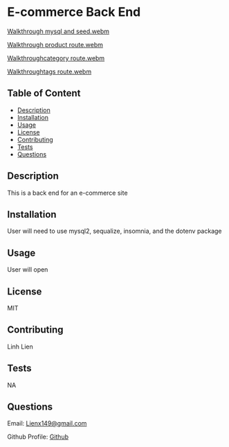 # E-commerce Back End 
[Walkthrough mysql and seed.webm](https://github.com/liex149/e-commerce-back-end/assets/132797792/1020758e-7453-4b43-8c28-bb774f946293)

[Walkthrough product route.webm](https://github.com/liex149/e-commerce-back-end/assets/132797792/bff9a377-471d-4c67-87ca-6e2d576dfee9)

[Walkthroughcategory route.webm](https://github.com/liex149/e-commerce-back-end/assets/132797792/8313c2c2-c32a-4b10-9d29-e3253a407db9)

[Walkthroughtags route.webm](https://github.com/liex149/e-commerce-back-end/assets/132797792/d7339abe-635a-4af3-874d-47b3a6ce004c)

## Table of Content 

- [Description](#description)
- [Installation](#installation)
- [Usage](#usage)
- [License](#license)
- [Contributing](#contributing)
- [Tests](#tests)
- [Questions](#questions)

## Description 
This is a back end for an e-commerce site 

## Installation 
User will need to use mysql2, sequalize, insomnia, and the dotenv package

## Usage 
User will open 

## License 
MIT

## Contributing 
Linh Lien

## Tests 
NA

## Questions 
Email: Lienx149@gmail.com 

Github Profile: [Github](https://github.com/Liex149)
